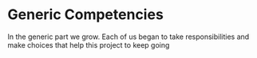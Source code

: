 # Generic Competencies 
In the generic part we grow. Each of us began to take responsibilities and make choices that
help this project to keep going

